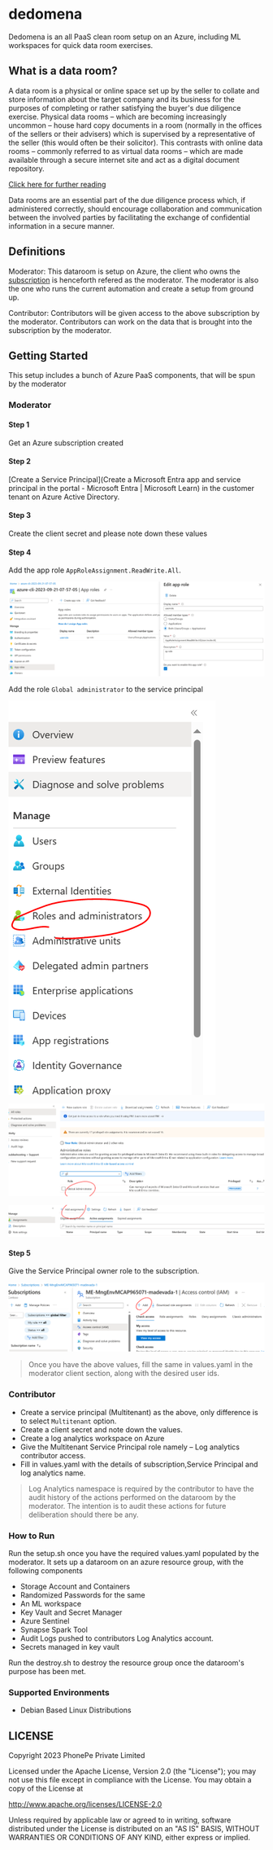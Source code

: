 # dedomena

Dedomena is an all PaaS clean room setup on an Azure, including ML workspaces for quick data room exercises.

## What is a data room?

A data room is a physical or online space set up by the seller to collate and store information about the target company and its business for the purposes of completing or rather satisfying the buyer's due diligence exercise. Physical data rooms – which are becoming increasingly uncommon – house hard copy documents in a room (normally in the offices of the sellers or their advisers) which is supervised by a representative of the seller (this would often be their solicitor). This contrasts with online data rooms – commonly referred to as virtual data rooms – which are made available through a secure internet site and act as a digital document repository. 

[Click here for further reading](https://www.lexology.com/library/detail.aspx?g=64a7f45c-14e3-450f-bd65-523d4aa3945c#:~:text=A%20data%20room%20is%20a,the%20buyer's%20due%20diligence%20exercise.)

Data rooms are an essential part of the due diligence process which, if administered correctly, should encourage collaboration and communication between the involved parties by facilitating the exchange of confidential information in a secure manner.

## Definitions

Moderator: This dataroom is setup on Azure, the client who owns the [subscription](https://azure.microsoft.com/en-in/free/search/?ef_id=_k_CjwKCAjwvrOpBhBdEiwAR58-3JhsLhAcMotjCRorPVXXxfwxJl5h824QaCEv9Oh7HjfmgsiucAzAjhoCvzcQAvD_BwE_k_&OCID=AIDcmmf1elj9v5_SEM__k_CjwKCAjwvrOpBhBdEiwAR58-3JhsLhAcMotjCRorPVXXxfwxJl5h824QaCEv9Oh7HjfmgsiucAzAjhoCvzcQAvD_BwE_k_&gclid=CjwKCAjwvrOpBhBdEiwAR58-3JhsLhAcMotjCRorPVXXxfwxJl5h824QaCEv9Oh7HjfmgsiucAzAjhoCvzcQAvD_BwE) is henceforth refered as the moderator. The moderator is also the one who runs the current automation and create a setup from ground up.

Contributor: Contributors will be given access to the above subscription by the moderator. Contributors can work on the data that is brought into the subscription by the moderator.


## Getting Started

This setup includes a bunch of Azure PaaS components, that will be spun by the moderator

### Moderator

#### Step 1

Get an Azure subscription created

#### Step 2

[Create a Service Principal](Create a Microsoft Entra app and service principal in the portal - Microsoft Entra | Microsoft Learn) in the customer tenant on Azure Active Directory. 

#### Step 3

Create the client secret and please note down these values

#### Step 4

Add the app role `AppRoleAssignment.ReadWrite.All`. 

![Creating App Assignment Role](docs/createAppAssignment.png)

Add the role `Global administrator` to the service principal

![Role Selection](docs/findingRoles.png)

![Global Admin](docs/globalAdmin.png)

![Assign Global Admin](docs/assignAdmin.png)

#### Step 5

Give the Service Principal owner role to the subscription.

![SP Owner](docs/spOwner.png)

> Once you have the above values, fill the same in values.yaml 
> in the moderator client section, along with the desired user ids. 

### Contributor

- Create a service principal (Multitenant) as the above, only difference is to select `Multitenant` option.
- Create a client secret and note down the values.
- Create a log analytics workspace on Azure
- Give the Multitenant Service Principal role namely – Log analytics contributor access.
- Fill in values.yaml with the details of subscription,Service Principal and log analytics name.

> Log Analytics namespace is required by the contributor to have the audit history of the actions
> performed on the dataroom by the moderator. The intention is to audit these actions for future deliberation 
> should there be any. 

### How to Run

Run the setup.sh once you have the required values.yaml populated by the moderator. It sets up a dataroom on an azure resource group, with the following components

- Storage Account and Containers
- Randomized Passwords for the same
- An ML workspace
- Key Vault and Secret Manager
- Azure Sentinel
- Synapse Spark Tool
- Audit Logs pushed to contributors Log Analytics account.
- Secrets managed in key vault

Run the destroy.sh to destroy the resource group once the dataroom's purpose has been met.

### Supported Environments

- Debian Based Linux Distributions

LICENSE
-------

Copyright 2023 PhonePe Private Limited

Licensed under the Apache License, Version 2.0 (the "License");
you may not use this file except in compliance with the License.
You may obtain a copy of the License at

http://www.apache.org/licenses/LICENSE-2.0

Unless required by applicable law or agreed to in writing, software
distributed under the License is distributed on an "AS IS" BASIS,
WITHOUT WARRANTIES OR CONDITIONS OF ANY KIND, either express or implied.
